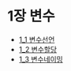# 1장 변수

 - [1_1 변수선언](https://github.com/houndhollis/ebook-Dive/tree/main/%E1%84%86%E1%85%A9%E1%84%83%E1%85%A5%E1%86%AB%20%E1%84%8C%E1%85%A1%E1%84%87%E1%85%A1%E1%84%89%E1%85%B3%E1%84%8F%E1%85%B3%E1%84%85%E1%85%B5%E1%86%B8%E1%84%90%E1%85%B3%20Deep%20Dive/1_%E1%84%87%E1%85%A7%E1%86%AB%E1%84%89%E1%85%AE/1_1%20%E1%84%87%E1%85%A7%E1%86%AB%E1%84%89%E1%85%AE%E1%84%89%E1%85%A5%E1%86%AB%E1%84%8B%E1%85%A5%E1%86%AB)
- [1_2 변수할당](https://github.com/houndhollis/ebook-Dive/tree/main/%E1%84%86%E1%85%A9%E1%84%83%E1%85%A5%E1%86%AB%20%E1%84%8C%E1%85%A1%E1%84%87%E1%85%A1%E1%84%89%E1%85%B3%E1%84%8F%E1%85%B3%E1%84%85%E1%85%B5%E1%86%B8%E1%84%90%E1%85%B3%20Deep%20Dive/1_%E1%84%87%E1%85%A7%E1%86%AB%E1%84%89%E1%85%AE/1_2%E1%84%87%E1%85%A7%E1%86%AB%E1%84%89%E1%85%AE%E1%84%92%E1%85%A1%E1%86%AF%E1%84%83%E1%85%A1%E1%86%BC)
- [1_3 변수네이밍](https://github.com/houndhollis/ebook-Dive/tree/main/%E1%84%86%E1%85%A9%E1%84%83%E1%85%A5%E1%86%AB%20%E1%84%8C%E1%85%A1%E1%84%87%E1%85%A1%E1%84%89%E1%85%B3%E1%84%8F%E1%85%B3%E1%84%85%E1%85%B5%E1%86%B8%E1%84%90%E1%85%B3%20Deep%20Dive/1_%E1%84%87%E1%85%A7%E1%86%AB%E1%84%89%E1%85%AE/1_3%E1%84%87%E1%85%A7%E1%86%AB%E1%84%89%E1%85%AE%E1%84%82%E1%85%A6%E1%84%8B%E1%85%B5%E1%84%86%E1%85%B5%E1%86%BC)



